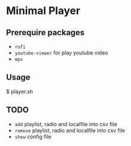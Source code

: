 # Minimal Player

## Prerequire packages

- `rofi`
- `youtube-viewer` for play youtube video
- `mpv`

## Usage

<!-- $ player.sh [a, d, c] -->
$ player.sh

## TODO

- `add` playlist, radio and localfile into csv file
- `remove` playlist, radio and localfile into csv file
- `show` config file
